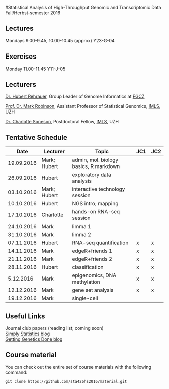 #Statistical Analysis of High-Throughput Genomic and Transcriptomic Data 
Fall/Herbst-semester 2016

## Lectures
Mondays 9.00-9.45, 10.00-10.45 (approx) Y23-G-04

## Exercises
Monday 11.00-11.45 Y11-J-05 

## Lecturers

[Dr. Hubert Rehrauer](http://www.fgcz.ch/the-center/people/rehrauer.html), Group Leader of Genome Informatics at [FGCZ](http://www.fgcz.ch/)  

[Prof. Dr. Mark Robinson](http://www.imls.uzh.ch/research/robinson.html), Assistant Professor of Statistical Genomics, [IMLS](http://www.imls.uzh.ch/index.html), UZH

[Dr. Charlotte Soneson](http://csoneson.github.io/), Postdoctoral Fellow, 
[IMLS](http://www.imls.uzh.ch/index.html), UZH


## Tentative Schedule

| Date  | Lecturer | Topic | JC1 | JC2 |
| --- | --- | --- | --- | --- |
| 19.09.2016  | Mark; Hubert  | admin, mol. biology basics, R markdown | | |
| 26.09.2016  | Hubert  | exploratory data analysis | | |
| 03.10.2016  | Mark; Hubert  | interactive technology session  | | |
| 10.10.2016  | Hubert  | NGS intro; mapping  | | |
| 17.10.2016  | Charlotte  | hands-on RNA-seq session  | | |
| 24.10.2016  | Mark  | limma 1  | | |
| 31.10.2016  | Mark  | limma 2  | | |
| 07.11.2016  | Hubert  | RNA-seq quantification  | x | x |
| 14.11.2016  | Mark  | edgeR+friends 1  | x | x |
| 21.11.2016  | Mark  | edgeR+friends 2  | x | x |
| 28.11.2016  | Hubert  | classification  | x | x |
| 5.12.2016  | Mark  | epigenomics, DNA methylation  | x | x |
| 12.12.2016  | Mark  | gene set analysis  | x | x |
| 19.12.2016  | Mark  | single-cell  | | |


## Useful Links
Journal club papers (reading list; coming soon)  
[Simply Statistics blog](http://simplystatistics.org/archive/)  
[Getting Genetics Done blog](http://www.gettinggeneticsdone.com/)  

## Course material

You can check out the entire set of course materials with the following command:
```
git clone https://github.com/sta426hs2016/material.git
```  

